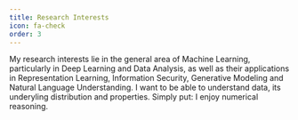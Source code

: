 ```yaml
---
title: Research Interests
icon: fa-check
order: 3
---
```


My research interests lie in the general area of Machine Learning, particularly in Deep Learning and Data Analysis, as well as their applications in Representation Learning, Information Security, Generative Modeling and Natural Language Understanding. I want to be able to understand data, its underyling distribution and properties. Simply put: I enjoy numerical reasoning.

